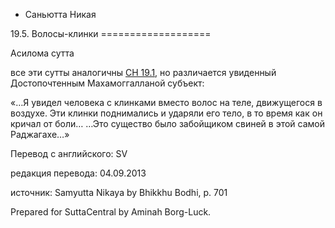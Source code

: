 









* Саньютта Никая


19\.5\. Волосы\-клинки
\=\=\=\=\=\=\=\=\=\=\=\=\=\=\=\=\=\=\=


Асилома сутта



все эти сутты аналогичны [СН 19\.1](/sn19\.1/ru/sv), но различается увиденный Достопочтенным Махамоггалланой субъект:


«…Я увидел человека с клинками вместо волос на теле, движущегося в воздухе\. Эти клинки поднимались и ударяли его тело, в то время как он кричал от боли… …Это существо было забойщиком свиней в этой самой Раджагахе…»



Перевод с английского: SV


редакция перевода: 04\.09\.2013


источник: Samyutta Nikaya by Bhikkhu Bodhi, p\. 701


Prepared for SuttaCentral by Aminah Borg\-Luck\.






